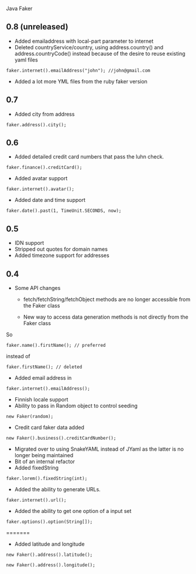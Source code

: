 Java Faker

0.8 (unreleased)
--
- Added emailaddress with local-part parameter to internet
- Deleted countryService/country, using address.country() and address.countryCode() instead because of the desire
to reuse existing yaml files

```
faker.internet().emailAddress("john"); //john@gmail.com
```
- Added a lot more YML files from the ruby faker version

0.7
--
- Added city from address

```
faker.address().city();
```

0.6
---
- Added detailed credit card numbers that pass the luhn check.

```
faker.finance().creditCard();
```

- Added avatar support

```
faker.internet().avatar();
```

- Added date and time support

```
faker.date().past(1, TimeUnit.SECONDS, now);
```

0.5
---
- IDN support
- Stripped out quotes for domain names
- Added timezone support for addresses

0.4
---
* Some API changes

    * fetch/fetchString/fetchObject methods are no longer accessible from the Faker class

    * New way to access data generation methods is not directly from the Faker class

So

```
faker.name().firstName(); // preferred
```

instead of

```
faker.firstName(); // deleted
```


* Added email address in
```
faker.internet().emailAddress();
```
* Finnish locale support
* Ability to pass in Random object to control seeding

```
new Faker(random);
```

* Credit card faker data added

```
new Faker().business().creditCardNumber();
```

* Migrated over to using SnakeYAML instead of JYaml as the latter is no longer being maintained
* Bit of an internal refactor
* Added fixedString
```
faker.lorem().fixedString(int);
```

* Added the ability to generate URLs.
```
faker.internet().url();
```

* Added the ability to get one option of a input set
```
faker.options().option(String[]);
```

=======
* Added latitude and longitude

```
new Faker().address().latitude();
```

```
new Faker().address().longitude();
```
